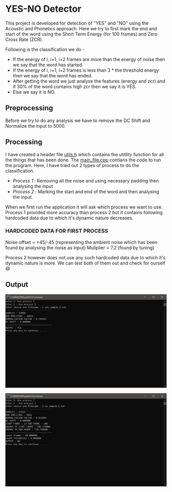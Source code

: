 # YES-NO Detector

This project is developed for detection of "YES" and "NO" using the Acoustic and Phonetics approach.
Here we try to first mark the end and start of the word using the Short Term Energy (for 100 frames) and
Zero Cross Rate (ZCR).

Following is the classification we do - 
* If the energy of i, i+1, i+2 frames are more than the energy of noise then we say that the word has started.
* If the energy of i, i+1, i+2 frames is less than 3 * the threshold energy then we say that the word has ended.
* After getting the word we just analyse the features (energy and zcr) and if 30% of the word contains high zcr then we say it is YES.
* Else we say it is NO.

## Preprocessing
Before we try to do any analysis we have to remove the DC Shift and Normalize the input to 5000.

## Processing
I have created a header file [utils.h](https://github.com/mellophi/YES-NO-Detector/blob/master/Assignment_1/utils.h) which contains the utitlity function for all the things that has been done.
The [main_file.cpp](https://github.com/mellophi/YES-NO-Detector/blob/master/Assignment_1/main_file.cpp) contians the code to run the program.
Here, I have tried out 2 types of process to do the classification.

* _Process 1_ : Removing all the noise and using necessary padding then analysing the input
* _Process 2_ : Marking the start and end of the word and then analysing the input.

When we first run the application it will ask which process we want to use. Process 1 provided more accuracy than process 2 but it contains following
hardcoded data due to which it's dynamic nature decreases.

### HARDCODED DATA FOR FIRST PROCESS

Noise offset = +45/-45 (representing the ambient noise which has been found by analysing the noise as input)
Muliplier = 7.2 (found by tuning)

Process 2 however does not use any such hardcoded data due to which it's dynamic nature is more. We can test both of them out and check for ourself 😄

## Output
![picture alt](https://github.com/mellophi/YES-NO-Detector/blob/master/Output/process1.PNG "Output for process 1")

![picture alt](https://github.com/mellophi/YES-NO-Detector/blob/master/Output/process2.PNG "Output for process 2")

